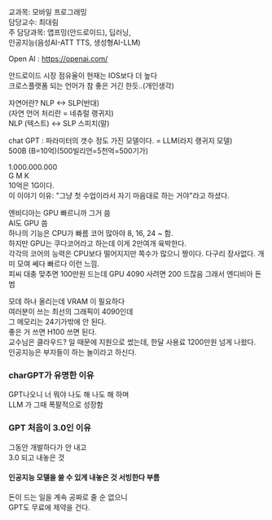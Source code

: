 교과목: 모바일 프로그래밍  
담당교수: 최대림  
주 담당과목: 앱프밍(안드로이드), 딥러닝,  
인공지능(음성AI-ATT TTS, 생성형AI-LLM)  
  
Open AI : https://openai.com/  
  
안드로이드 시장 점유율이 현재는 IOS보다 더 높다  
크로스플랫폼 되는 언어가 참 좋은 거긴 한듯..(개인생각)  
  
자연어란? NLP <-> SLP(반대)  
(자연 언어 처리란 = 네츄럴 랭귀지)  
NLP (텍스트) <-> SLP 스피치(말)  
  
chat GPT : 파라미터의 갯수 정도 가진 모델이다. = LLM(라지 랭귀지 모델)  
500B (B=10억)(500빌리언=5천억=500기가)  
  
1.000.000.000  
 G   M   K  
10억은 1G이다.  
이 이야기 이유: "그냥 첫 수업이라서 자기 마음대로 하는 거야"라고 하셨다.  
  
엔비디아는 GPU 빠르니까 그거 씀  
AI도 GPU 씀  
하나의 기능은 CPU가 빠름 코어 많아야 8, 16, 24 ~ 함.  
하지만 GPU는 쿠다코어라고 하는데 이게 2만여개 육박한다.  
각각의 코어의 능력은 CPU보다 떨어지지만 쪽수가 많으니 짱이다. 다구리 장사없다. 개미 모여 쎄다 빠르다 이런 느낌.  
피씨 대충 맞추면 100만원 드는데 GPU 4090 사려면 200 드잖음 그래서 엔디비아 돈범  
  
모데 하나 올리는데 VRAM 이 필요하다  
여러분이 쓰는 최선의 그래픽이 4090인데  
그 메모리는 24기가밖에 안 된다.  
좋은 거 쓰면 H100 쓰면 된다.  
교수님은 클라우드? 일 때문에 지원으로 썼는데, 한달 사용료 1200만원 넘게 나왔다.  
인공지능은 부자들이 하는 놀이라고 하신다.  
  
### charGPT가 유명한 이유  
GPT나오니 너 뭐야 나도 해 나도 해 하며  
LLM 가 그때 폭팔적으로 성장함  
  
### GPT 처음이 3.0인 이유  
그동안 개발하다가 안 내고  
3.0 되고 내놓은 것  

#### 인공지능 모델을 쓸 수 있게 내놓은 것 서빙한다 부름  
  
돈이 드는 일을 계속 공짜로 줄 순 없으니  
GPT도 무료에 제약을 건다.  

